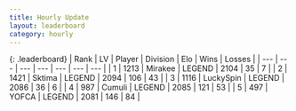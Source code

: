 ```yaml
---
title: Hourly Update
layout: leaderboard
category: hourly
---
```


{: .leaderboard}
| Rank | LV | Player | Division | Elo | Wins | Losses |
| --- | --- | --- | --- | --- | --- | --- |
| <span data-change="0">1</span> | 1213 | <span title="ID: 416373">Mirakee</span> | LEGEND | <span data-change="0">2104</span> | <span data-change="0">35</span> | <span data-change="0">7</span> |
| <span data-change="0">2</span> | 1421 | <span title="ID: 353063">Sktima</span> | LEGEND | <span data-change="-10">2094</span> | <span data-change="0">106</span> | <span data-change="1">43</span> |
| <span data-change="0">3</span> | 1116 | <span title="ID: 498412">LuckySpin</span> | LEGEND | <span data-change="0">2086</span> | <span data-change="0">36</span> | <span data-change="0">6</span> |
| <span data-change="1">4</span> | 987 | <span title="ID: 294236">Cumuli</span> | LEGEND | <span data-change="8">2085</span> | <span data-change="3">121</span> | <span data-change="1">53</span> |
| <span data-change="5">5</span> | 497 | <span title="ID: 650820">YOFCA</span> | LEGEND | <span data-change="39">2081</span> | <span data-change="5">146</span> | <span data-change="0">84</span> |